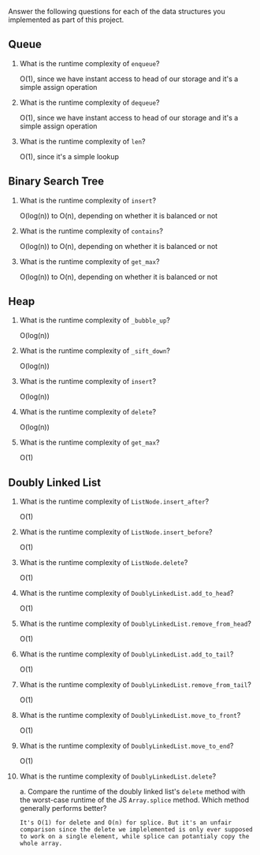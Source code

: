 Answer the following questions for each of the data structures you implemented as part of this project.

## Queue

1. What is the runtime complexity of `enqueue`?

    O(1), since we have instant access to head of our storage and it's a simple assign operation

2. What is the runtime complexity of `dequeue`?

    O(1), since we have instant access to head of our storage and it's a simple assign operation

3. What is the runtime complexity of `len`?

    O(1), since it's a simple lookup

## Binary Search Tree

1. What is the runtime complexity of `insert`? 

    O(log(n)) to O(n), depending on whether it is balanced or not

2. What is the runtime complexity of `contains`?

    O(log(n)) to O(n), depending on whether it is balanced or not

3. What is the runtime complexity of `get_max`? 

    O(log(n)) to O(n), depending on whether it is balanced or not

## Heap

1. What is the runtime complexity of `_bubble_up`?

    O(log(n))

2. What is the runtime complexity of `_sift_down`?

    O(log(n))

3. What is the runtime complexity of `insert`?

    O(log(n))

4. What is the runtime complexity of `delete`?

    O(log(n))

5. What is the runtime complexity of `get_max`?

    O(1)

## Doubly Linked List

1. What is the runtime complexity of `ListNode.insert_after`?

    O(1)

2. What is the runtime complexity of `ListNode.insert_before`?

    O(1)

3. What is the runtime complexity of `ListNode.delete`?

    O(1)

4. What is the runtime complexity of `DoublyLinkedList.add_to_head`?

    O(1)

5. What is the runtime complexity of `DoublyLinkedList.remove_from_head`?

    O(1)

6. What is the runtime complexity of `DoublyLinkedList.add_to_tail`?

    O(1)

7. What is the runtime complexity of `DoublyLinkedList.remove_from_tail`?

    O(1)

8. What is the runtime complexity of `DoublyLinkedList.move_to_front`?

    O(1)

9. What is the runtime complexity of `DoublyLinkedList.move_to_end`?

    O(1)

10. What is the runtime complexity of `DoublyLinkedList.delete`?

    a. Compare the runtime of the doubly linked list's `delete` method with the worst-case runtime of the JS `Array.splice` method. Which method generally performs better?

        It's O(1) for delete and O(n) for splice. But it's an unfair comparison since the delete we implelemented is only ever supposed to work on a single element, while splice can potantialy copy the whole array.